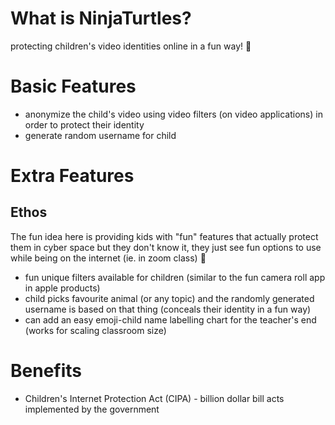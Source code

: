 # What is NinjaTurtles?
protecting children's video identities online in a fun way! :rainbow:


# Basic Features
- anonymize the child's video using video filters (on video applications) in order to protect their identity
- generate random username for child

# Extra Features

## Ethos
The fun idea here is providing kids with "fun" features that actually protect them in cyber space but they don't know it, they just see fun options to use while being on the internet (ie. in zoom class) :rainbow: 

- fun unique filters available for children (similar to the fun camera roll app in apple products)
- child picks favourite animal (or any topic) and the randomly generated username is based on that thing (conceals their identity in a fun way)
- can add an easy emoji-child name labelling chart for the teacher's end (works for scaling classroom size)

# Benefits
- Children's Internet Protection Act (CIPA) - billion dollar bill acts implemented by the government

